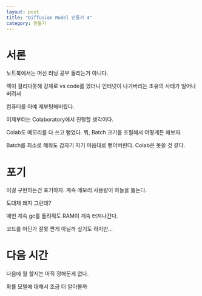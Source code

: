 ```yaml
---
layout: post
title: "Diffusion Model 만들기 4"
category: 만들기
---
```


# 서론

노트북에서는 머신 러닝 공부 돌리는거 아니다.

렉이 걸리다못해 강제로 vs code를 껐더니 인터넷이 나가버리는 초유의 사태가 일어나버려서

컴퓨터를 아예 재부팅해버렸다.

이제부터는 Colaboratory에서 진행할 생각이다.

Colab도 메모리를 다 쓰고 뻗었다. 뭐, Batch 크기를 조절해서 어떻게든 해보자.

Batch를 최소로 해줘도 갑자기 자기 마음대로 뻗어버린다. Colab은 못쓸 것 같다.

# 포기

이걸 구현하는건 포기하자. 계속 메모리 사용량이 하늘을 뚫는다.

도대체 왜지 그런데?

매번 계속 gc를 돌려줘도 RAM이 계속 터져나간다.

코드를 어딘가 잘못 짠게 아닐까 싶기도 하지만...

# 다음 시간

다음에 뭘 할지는 아직 정해둔게 없다.

확률 모델에 대해서 조금 더 알아볼까
